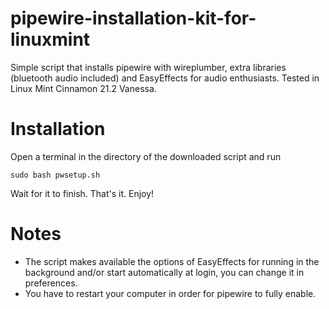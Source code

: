 # pipewire-installation-kit-for-linuxmint
Simple script that installs pipewire with wireplumber, extra libraries (bluetooth audio included) and EasyEffects for audio enthusiasts. Tested in Linux Mint Cinnamon 21.2 Vanessa.

# Installation
Open a terminal in the directory of the downloaded script and run

`sudo bash pwsetup.sh`

Wait for it to finish. That's it. Enjoy!

# Notes
+ The script makes available the options of EasyEffects for running in the background and/or start automatically at login, you can change it in preferences.
+ You have to restart your computer in order for pipewire to fully enable.
